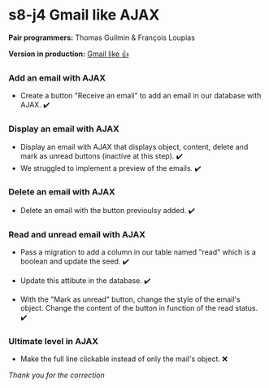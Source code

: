 # s8-j4 Gmail like AJAX

**Pair programmers:** Thomas Guilmin & François Loupias  

**Version in production:** [Gmail like 👍](https://thp-gmail-like.herokuapp.com/)

### Add an email with AJAX

* Create a button "Receive an email" to add an email in our database with AJAX. ✔️  

### Display an email with AJAX

* Display an email with AJAX that displays object, content, delete and mark as unread buttons (inactive at this step). ✔️  
* We struggled to implement a preview of the emails. ✔️  

### Delete an email with AJAX

* Delete an email with the button previoulsy added. ✔️  

### Read and unread email with AJAX

* Pass a migration to add a column in our table named "read" which is a boolean and update the seed. ✔️  

* Update this attibute in the database. ✔️  

* With the "Mark as unread" button, change the style of the email's object. Change the content of the button in function of the read status. ✔️  

### Ultimate level in AJAX

* Make the full line clickable instead of only the mail's object. ❌  

*Thank you for the correction*
